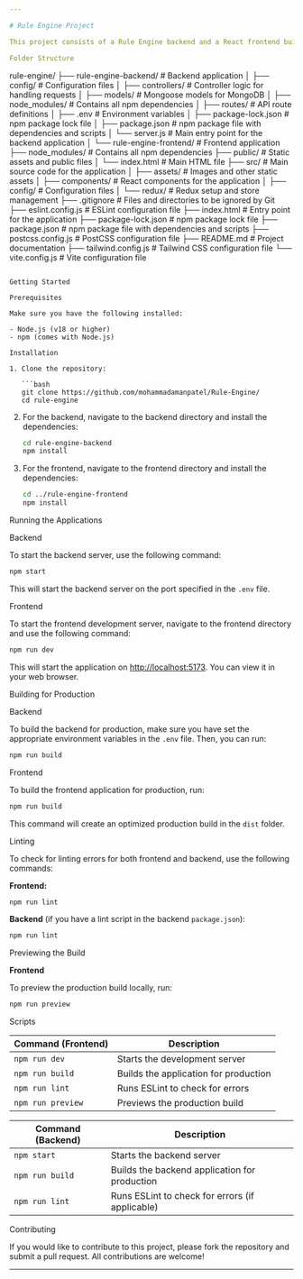 ```yaml
---

# Rule Engine Project

This project consists of a Rule Engine backend and a React frontend built with Vite. The backend handles the rule processing logic, while the frontend provides an interactive user interface for users to interact with the engine.

Folder Structure

```
rule-engine/
├── rule-engine-backend/       # Backend application
│   ├── config/                # Configuration files
│   ├── controllers/           # Controller logic for handling requests
│   ├── models/                # Mongoose models for MongoDB
│   ├── node_modules/          # Contains all npm dependencies
│   ├── routes/                # API route definitions
│   ├── .env                   # Environment variables
│   ├── package-lock.json      # npm package lock file
│   ├── package.json           # npm package file with dependencies and scripts
│   └── server.js              # Main entry point for the backend application
│
└── rule-engine-frontend/      # Frontend application
    ├── node_modules/          # Contains all npm dependencies
    ├── public/                # Static assets and public files
    │   └── index.html         # Main HTML file
    ├── src/                   # Main source code for the application
    │   ├── assets/            # Images and other static assets
    │   ├── components/        # React components for the application
    │   ├── config/            # Configuration files
    │   └── redux/             # Redux setup and store management
    ├── .gitignore             # Files and directories to be ignored by Git
    ├── eslint.config.js       # ESLint configuration file
    ├── index.html             # Entry point for the application
    ├── package-lock.json      # npm package lock file
    ├── package.json           # npm package file with dependencies and scripts
    ├── postcss.config.js      # PostCSS configuration file
    ├── README.md              # Project documentation
    ├── tailwind.config.js     # Tailwind CSS configuration file
    └── vite.config.js         # Vite configuration file
```

Getting Started

Prerequisites

Make sure you have the following installed:

- Node.js (v18 or higher)
- npm (comes with Node.js)

Installation

1. Clone the repository:

   ```bash
   git clone https://github.com/mohammadamanpatel/Rule-Engine/
   cd rule-engine
   ```

2. For the backend, navigate to the backend directory and install the dependencies:

   ```bash
   cd rule-engine-backend
   npm install
   ```

3. For the frontend, navigate to the frontend directory and install the dependencies:

   ```bash
   cd ../rule-engine-frontend
   npm install
   ```

Running the Applications

Backend

To start the backend server, use the following command:

```bash
npm start
```

This will start the backend server on the port specified in the `.env` file.

Frontend

To start the frontend development server, navigate to the frontend directory and use the following command:

```bash
npm run dev
```

This will start the application on [http://localhost:5173](http://localhost:5173). You can view it in your web browser.

Building for Production

Backend

To build the backend for production, make sure you have set the appropriate environment variables in the `.env` file. Then, you can run:

```bash
npm run build
```

Frontend

To build the frontend application for production, run:

```bash
npm run build
```

This command will create an optimized production build in the `dist` folder.

Linting

To check for linting errors for both frontend and backend, use the following commands:

**Frontend:**

```bash
npm run lint
```

**Backend** (if you have a lint script in the backend `package.json`):

```bash
npm run lint
```

Previewing the Build

**Frontend**

To preview the production build locally, run:

```bash
npm run preview
```

Scripts

| Command (Frontend) | Description                                      |
|--------------------|--------------------------------------------------|
| `npm run dev`      | Starts the development server                    |
| `npm run build`    | Builds the application for production             |
| `npm run lint`     | Runs ESLint to check for errors                  |
| `npm run preview`  | Previews the production build                     |

| Command (Backend)  | Description                                      |
|--------------------|--------------------------------------------------|
| `npm start`        | Starts the backend server                         |
| `npm run build`    | Builds the backend application for production     |
| `npm run lint`     | Runs ESLint to check for errors (if applicable)  |

Contributing

If you would like to contribute to this project, please fork the repository and submit a pull request. All contributions are welcome!

---
```

